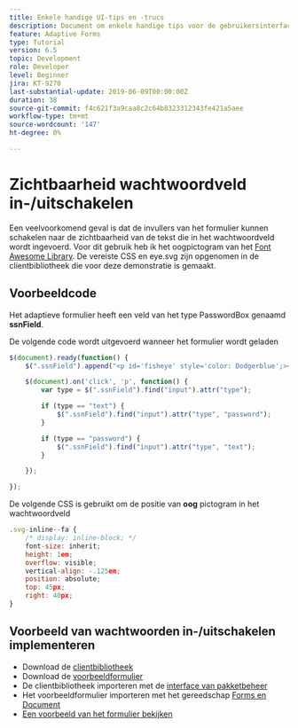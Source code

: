```yaml
---
title: Enkele handige UI-tips en -trucs
description: Document om enkele handige tips voor de gebruikersinterface weer te geven
feature: Adaptive Forms
type: Tutorial
version: 6.5
topic: Development
role: Developer
level: Beginner
jira: KT-9270
last-substantial-update: 2019-06-09T00:00:00Z
duration: 38
source-git-commit: f4c621f3a9caa8c2c64b8323312343fe421a5aee
workflow-type: tm+mt
source-wordcount: '147'
ht-degree: 0%

---
```


# Zichtbaarheid wachtwoordveld in-/uitschakelen

Een veelvoorkomend geval is dat de invullers van het formulier kunnen schakelen naar de zichtbaarheid van de tekst die in het wachtwoordveld wordt ingevoerd.
Voor dit gebruik heb ik het oogpictogram van het [Font Awesome Library](https://fontawesome.com/). De vereiste CSS en eye.svg zijn opgenomen in de clientbibliotheek die voor deze demonstratie is gemaakt.


## Voorbeeldcode

Het adaptieve formulier heeft een veld van het type PasswordBox genaamd **ssnField**.

De volgende code wordt uitgevoerd wanneer het formulier wordt geladen

```javascript
$(document).ready(function() {
    $(".ssnField").append("<p id='fisheye' style='color: Dodgerblue';><i class='fa fa-eye'></i></p>");

    $(document).on('click', 'p', function() {
        var type = $(".ssnField").find("input").attr("type");

        if (type == "text") {
            $(".ssnField").find("input").attr("type", "password");
        }

        if (type == "password") {
            $(".ssnField").find("input").attr("type", "text");
        }

    });

});
```

De volgende CSS is gebruikt om de positie van **oog** pictogram in het wachtwoordveld

```javascript
.svg-inline--fa {
    /* display: inline-block; */
    font-size: inherit;
    height: 1em;
    overflow: visible;
    vertical-align: -.125em;
    position: absolute;
    top: 45px;
    right: 40px;
}
```

## Voorbeeld van wachtwoorden in-/uitschakelen implementeren

* Download de [clientbibliotheek](assets/simple-ui-tips.zip)
* Download de [voorbeeldformulier](assets/simple-ui-tricks-form.zip)
* De clientbibliotheek importeren met de [interface van pakketbeheer](http://localhost:4502/crx/packmgr/index.jsp)
* Het voorbeeldformulier importeren met het gereedschap [Forms en Document](http://localhost:4502/aem/forms.html/content/dam/formsanddocuments)
* [Een voorbeeld van het formulier bekijken](http://localhost:4502/content/dam/formsanddocuments/simpleuitips/jcr:content?wcmmode=disabled)


